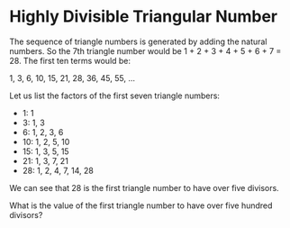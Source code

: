 # Highly Divisible Triangular Number

The sequence of triangle numbers is generated by adding the natural numbers. So the 7th triangle number would be 1 + 2 + 3 + 4 + 5 + 6 + 7 = 28. The first ten terms would be:

1, 3, 6, 10, 15, 21, 28, 36, 45, 55, ...

Let us list the factors of the first seven triangle numbers:

*  1: 1
*  3: 1, 3
*  6: 1, 2, 3, 6
* 10: 1, 2, 5, 10
* 15: 1, 3, 5, 15
* 21: 1, 3, 7, 21
* 28: 1, 2, 4, 7, 14, 28

We can see that 28 is the first triangle number to have over five divisors.

What is the value of the first triangle number to have over five hundred divisors?
